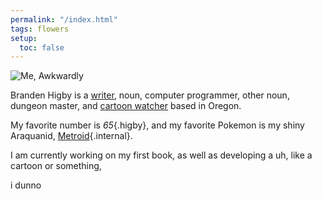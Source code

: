 ```yaml
---
permalink: "/index.html"
tags: flowers
setup:
  toc: false
---
```


<div class="me">

![Me, Awkwardly](/assets/images/mugshot.jpeg)

<div>Branden Higby is a <a href="/garden" class="internal">writer</a>, noun, computer programmer, other noun, dungeon master, and <a href="/library" class="internal">cartoon watcher</a> based in Oregon.</div>

</div>



My favorite number is *65*{.higby}, and my favorite Pokemon is my shiny Araquanid, [Metroid](/pokemon){.internal}.

I am currently working on my first book, as well as developing a uh, like a cartoon or something,

i dunno
